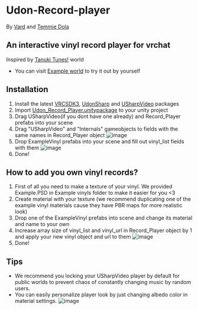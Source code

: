 # Udon-Record-player
By [Vard](https://twitter.com/VardFree) and [Temmie Dola](https://twitter.com/Temmie_Dola)
## An interactive vinyl record player for vrchat
Inspired by [Tanuki Tunesǃ](https://vrchat.com/home/world/wrld_033b9f75-49be-4213-9218-a540dd2be60a) world
 - You can visit [Example world](https://vrchat.com/home/world/wrld_033b9f75-49be-4213-9218-a540dd2be60a) to try it out by yourself
## Installation
1. Install the latest [VRCSDK3](https://vrchat.com/home/download), [UdonSharp](https://github.com/MerlinVR/UdonSharp) and [USharpVideo](https://github.com/MerlinVR/USharpVideo) packages
2. Import [Udon_Record_Player.unitypackage](https://github.com/Vard-and-Temmie/Udon-Record-player/releases) to your unity project
3. Drag USharpVideo(if you dont have one already) and Record_Player prefabs into your scene
4. Drag "USharpVideo" and "Internals" gameobjects to fields with the same names in Record_Player object ![image](https://i.imgur.com/dnRKF2u.png)
5. Drop ExampleVinyl prefabs into your scene and fill out vinyl_list fields with them ![image](https://i.imgur.com/rVyibcY.png)
6. Done!

## How to add you own vinyl records?
1. First of all you need to make a texture of your vinyl. We provided Example.PSD in Example vinyls folder to make it easier for you <3
2. Create material with your texture (we recommend duplicating one of the example vinyl materials cause they have PBR maps for more realistic look)
3. Drop one of the ExampleVinyl prefabs into scene and change its material and name to your own
4. Increase array size of vinyl_list and vinyl_url in Record_Player object by 1 and apply your new vinyl object and url to them ![image](https://i.imgur.com/ID4zMny.png)
5. Done!
## Tips
- We recommend you locking your USharpVideo player by default for public worlds to prevent chaos of constantly changing music by random users.
- You can easily personalize player look by just changing albedo color in material settings. ![image](https://i.imgur.com/GRcwUHi.png)
